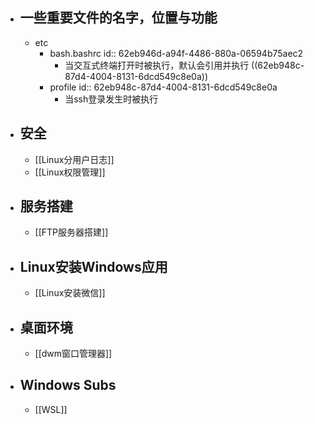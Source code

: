 - ## 一些重要文件的名字，位置与功能
	- etc
		- bash.bashrc
		  id:: 62eb946d-a94f-4486-880a-06594b75aec2
			- 当交互式终端打开时被执行，默认会引用并执行 ((62eb948c-87d4-4004-8131-6dcd549c8e0a))
		- profile
		  id:: 62eb948c-87d4-4004-8131-6dcd549c8e0a
			- 当ssh登录发生时被执行
- ## 安全
	- [[Linux分用户日志]]
	- [[Linux权限管理]]
- ## 服务搭建
	- [[FTP服务器搭建]]
- ## Linux安装Windows应用
	- [[Linux安装微信]]
- ## 桌面环境
	- [[dwm窗口管理器]]
- ## Windows Subs
	- [[WSL]]